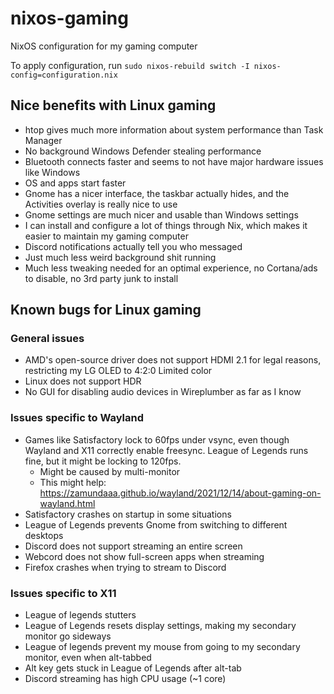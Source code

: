 # nixos-gaming
NixOS configuration for my gaming computer

To apply configuration, run `sudo nixos-rebuild switch -I nixos-config=configuration.nix`

## Nice benefits with Linux gaming

* htop gives much more information about system performance than Task Manager
* No background Windows Defender stealing performance
* Bluetooth connects faster and seems to not have major hardware issues like Windows
* OS and apps start faster
* Gnome has a nicer interface, the taskbar actually hides, and the Activities overlay is really nice to use
* Gnome settings are much nicer and usable than Windows settings
* I can install and configure a lot of things through Nix, which makes it easier to maintain my gaming computer
* Discord notifications actually tell you who messaged
* Just much less weird background shit running
* Much less tweaking needed for an optimal experience, no Cortana/ads to disable, no 3rd party junk to install


## Known bugs for Linux gaming

### General issues

* AMD's open-source driver does not support HDMI 2.1 for legal reasons, restricting my LG OLED to 4:2:0 Limited color
* Linux does not support HDR
* No GUI for disabling audio devices in Wireplumber as far as I know

### Issues specific to Wayland

* Games like Satisfactory lock to 60fps under vsync, even though Wayland and X11 correctly enable freesync. League of Legends runs fine, but it might be locking to 120fps.
  * Might be caused by multi-monitor
  * This might help: https://zamundaaa.github.io/wayland/2021/12/14/about-gaming-on-wayland.html
* Satisfactory crashes on startup in some situations
* League of Legends prevents Gnome from switching to different desktops
* Discord does not support streaming an entire screen
* Webcord does not show full-screen apps when streaming
* Firefox crashes when trying to stream to Discord

### Issues specific to X11

* League of legends stutters
* League of Legends resets display settings, making my secondary monitor go sideways
* League of legends prevent my mouse from going to my secondary monitor, even when alt-tabbed
* Alt key gets stuck in League of Legends after alt-tab
* Discord streaming has high CPU usage (~1 core)
